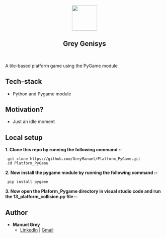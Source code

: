 <br />

<p align="center">
    <img src="public/logo192.png" width="80" height="80"/>
</p>

<h2 align="center">Grey Genisys</h2>
<br />

<p align="justify">
    A tile-based platform game using the PyGame module
</p>

## Tech-stack

- Python and Pygame module

## Motivation?

- Just an idle moment

## Local setup

 **1. Clone this repo by running the following command :-**
 ```
  git clone https://github.com/GreyManuel/Platform_PyGame.git
  cd Platform_PyGame
 ```

 **2. Now install the pygame module by running the following command :-**
 ```
  pip install pygame
 ```
 **3. Now open the Plaform_Pygame directory in visual studio code and run the 13_platform_collision.py file :-**


## Author

- **Manuel Grey**
    - [LinkedIn](http://www.linkedin.com/in/manuel-grey-aa4010182) | [Gmail](mailto:greytechsystems@gmail.com)
